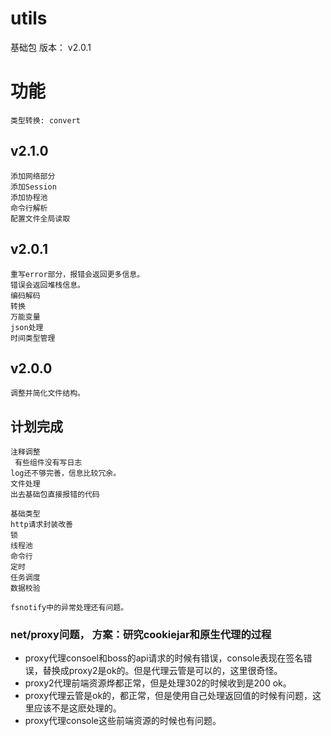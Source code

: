 # utils
基础包
版本： v2.0.1


# 功能
    类型转换: convert

## v2.1.0
    添加网络部分
    添加Session
    添加协程池
    命令行解析
    配置文件全局读取

## v2.0.1
    重写error部分，报错会返回更多信息。
    错误会返回堆栈信息。
    编码解码
    转换
    万能变量
    json处理
    时间类型管理

## v2.0.0
    调整并简化文件结构。



## 计划完成
    注释调整
     有些组件没有写日志
    log还不够完善，信息比较冗余。
    文件处理
    出去基础包直接报错的代码
    
    基础类型
    http请求封装改善
    锁
    线程池
    命令行
    定时
    任务调度
    数据校验

    fsnotify中的异常处理还有问题。


### net/proxy问题， 方案：研究cookiejar和原生代理的过程

 - proxy代理consoel和boss的api请求的时候有错误，console表现在签名错误，替换成proxy2是ok的。但是代理云管是可以的，这里很奇怪。
 - proxy2代理前端资源烨都正常，但是处理302的时候收到是200 ok。
 - proxy代理云管是ok的，都正常，但是使用自己处理返回值的时候有问题，这里应该不是这麽处理的。
 - proxy代理console这些前端资源的时候也有问题。
    